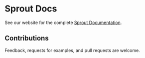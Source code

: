 # Sprout Docs

See our website for the complete [Sprout Documentation](https://sprout.barrelstrengthdesign.com/docs/).

## Contributions

Feedback, requests for examples, and pull requests are welcome. 